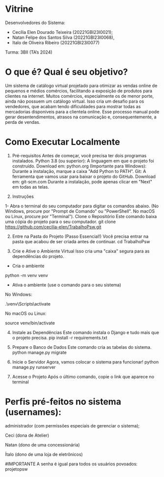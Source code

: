 # Vitrine

Desenvolvedores do Sistema:
- Cecília Elen Dourado Teixeira (20221GBI23I0021);
- Natan Felipe dos Santos Silva (20221GBI23I0068),
- Italo de Oliveira Ribeiro (20221GBI23I0077)

Turma: 3BII 
(TA’s 2024)

# O que é? Qual é seu objetivo?

Um sistema de catálogo virtual projetado para otimizar as vendas online de pequenos e médios comércios, facilitando a exposição de produtos para clientes na internet.
Muitos comércios, especialmente os de menor porte, ainda não possuem um catálogo virtual. Isso cria um desafio para os vendedores, que acabam tendo dificuldades para mostrar todas as mercadorias disponíveis para a clientela online. Esse processo manual pode gerar desentendimentos, atrasos na comunicação e, consequentemente, a perda de vendas.

# Como Executar Localmente
1. Pré-requisitos
Antes de começar, você precisa ter dois programas instalados.
Python 3.8 (ou superior): A linguagem em que o projeto foi construído.
Download em: python.org
(Importante para Windows): Durante a instalação, marque a caixa "Add Python to PATH".
Git: A ferramenta que vamos usar para baixar o projeto do GitHub.
Download em: git-scm.com
Durante a instalação, pode apenas clicar em "Next" em todas as telas.

2. Instruções
   
1- Abra o terminal do seu computador para digitar os comandos abaixo.
(No Windows, procure por "Prompt de Comando" ou "PowerShell". No macOS ou Linux, procure por "Terminal").
Clone o Repositório
Este comando baixa uma cópia do projeto para o seu computador.
 git clone https://github.com/cecilia-elen/TrabalhoPsw.git

2. Entre na Pasta do Projeto (Passo Essencial!)
Você precisa entrar na pasta que acabou de ser criada antes de continuar.
cd TrabalhoPsw


3. Crie e Ative o Ambiente Virtual
Isso cria uma "caixa" segura para as dependências do projeto.


- Cria o ambiente

 python -m venv venv
 
- Ativa o ambiente (use o comando para o seu sistema)

No Windows:

.\venv\Scripts\activate

No macOS ou Linux:

source venv/bin/activate

4. Instale as Dependências
Este comando instala o Django e tudo mais que o projeto precisa.
  pip install -r requirements.txt
  
5. Prepare o Banco de Dados
Este comando cria as tabelas do sistema.
 python manage.py migrate
 
6. Inicie o Servidor
Agora, vamos colocar o sistema para funcionar!
python manage.py runserver

7. Acesse o Projeto
Após o último comando, copie o link que aparece no terminal 


# Perfis pré-feitos no sistema (usernames):

administrador (com permissões especiais de gerenciar o sistema);

Ceci (dona de Atelier)

Natan (dono de uma concessionária)

Ítalo (dono de uma loja de eletrônicos)


#IMPORTANTE A senha é igual para todos os usuários povoados: projetopsw

